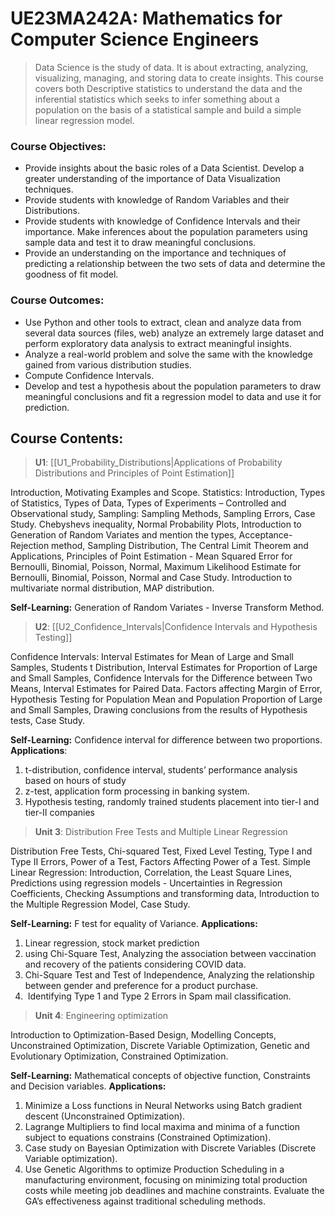 # UE23MA242A: Mathematics for Computer Science Engineers

> Data Science is the study of data. It is about extracting, analyzing, visualizing, managing, and storing data to create insights. This course covers both Descriptive statistics to understand the data and the inferential statistics which seeks to infer something about a population on the basis of a statistical sample and build a simple linear regression model.

### Course Objectives:

- Provide insights about the basic roles of a Data Scientist. Develop a greater understanding of the importance of Data Visualization techniques.
- Provide students with knowledge of Random Variables and their Distributions.
- Provide students with knowledge of Confidence Intervals and their importance. Make inferences about the population parameters using sample data and test it to draw meaningful conclusions.
- Provide an understanding on the importance and techniques of predicting a relationship between the two sets of data and determine the goodness of fit model.

### Course Outcomes:

- Use Python and other tools to extract, clean and analyze data from several data sources (files, web) analyze an extremely large dataset and perform exploratory data analysis to extract meaningful insights.
- Analyze a real-world problem and solve the same with the knowledge gained from various distribution studies.
- Compute Confidence Intervals.
- Develop and test a hypothesis about the population parameters to draw meaningful conclusions and fit a regression model to data and use it for prediction.

## Course Contents:

> **U1**: [[U1_Probability_Distributions|Applications of Probability Distributions and Principles of Point Estimation]]

Introduction, Motivating Examples and Scope. Statistics: Introduction, Types of Statistics, Types of Data, Types of Experiments – Controlled and Observational study, Sampling: Sampling Methods, Sampling Errors, Case Study. Chebyshevs inequality, Normal Probability Plots, Introduction to Generation of Random Variates and mention the types, Acceptance-Rejection method, Sampling Distribution, The Central Limit Theorem and Applications, Principles of Point Estimation - Mean Squared Error for Bernoulli, Binomial, Poisson, Normal, Maximum Likelihood Estimate for Bernoulli, Binomial, Poisson, Normal and Case Study. Introduction to multivariate normal distribution, MAP distribution.

**Self-Learning:** Generation of Random Variates - Inverse Transform Method.​​​​​​​

> **U2**: [[U2_Confidence_Intervals|Confidence Intervals and Hypothesis Testing]]

Confidence Intervals: Interval Estimates for Mean of Large and Small Samples, Students t Distribution, Interval Estimates for Proportion of Large and Small Samples, Confidence Intervals for the Difference between Two Means, Interval Estimates for Paired Data. Factors affecting Margin of Error, Hypothesis Testing for Population Mean and Population Proportion of Large and Small Samples, Drawing conclusions from the results of Hypothesis tests, Case Study.

**Self-Learning:** Confidence interval for difference between two proportions.
**Applications**:
1. t-distribution, confidence interval, students’ performance analysis based on hours of study
2. z-test, application form processing in banking system.
3. Hypothesis testing, randomly trained students placement into tier-I and tier-II companies

>**Unit 3**: Distribution Free Tests and Multiple Linear Regression

Distribution Free Tests, Chi-squared Test, Fixed Level Testing, Type I and Type II Errors, Power of a Test, Factors Affecting Power of a Test. Simple Linear Regression: Introduction, Correlation, the Least Square Lines, Predictions using regression models - Uncertainties in Regression Coefficients, Checking Assumptions and transforming data, Introduction to the Multiple Regression Model, Case Study.

**Self-Learning:** F test for equality of Variance.
**Applications:**

1. Linear regression, stock market prediction
2. using Chi-Square Test, Analyzing the association between vaccination and recovery of the patients considering COVID data.
3. Chi-Square Test and Test of Independence, Analyzing the relationship between gender and preference for a product purchase.
4.  Identifying Type 1 and Type 2 Errors in Spam mail classification.

>**Unit 4**: Engineering optimization

Introduction to Optimization-Based Design, Modelling Concepts, Unconstrained Optimization, Discrete Variable Optimization, Genetic and Evolutionary Optimization, Constrained Optimization.

**Self-Learning:** Mathematical concepts of objective function, Constraints and Decision variables.
**Applications:**
1. Minimize a Loss functions in Neural Networks using Batch gradient descent (Unconstrained Optimization).
2. Lagrange Multipliers to find local maxima and minima of a function subject to equations constrains (Constrained Optimization).
3. Case study on Bayesian Optimization with Discrete Variables (Discrete Variable optimization).
4. Use Genetic Algorithms to optimize Production Scheduling in a manufacturing environment, focusing on minimizing total production costs while meeting job deadlines and machine constraints. Evaluate the GA’s effectiveness against traditional scheduling methods.